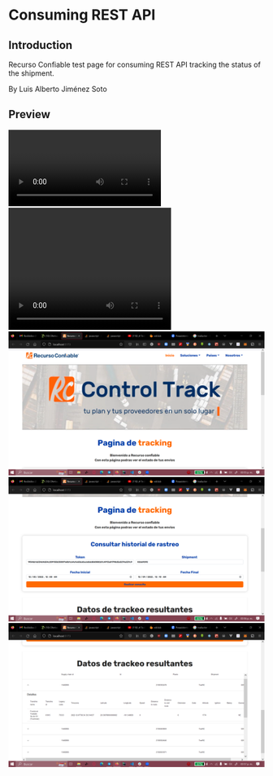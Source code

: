 # Consuming REST API

## Introduction
Recurso Confiable test page for consuming REST API
tracking the status of the shipment.

By Luis Alberto Jiménez Soto

## Preview

![Preview](./public/RC-banner3-3.mp4 "Preview")
<video width="320" height="240" controls>
  <source src="./public/RC-banner3-3.mp4" type="video/mp4">
</video>
![Preview](./public/image1.png "Preview")
![Preview](./public/image2.png "Preview")
![Preview](./public/image3.png "Preview")